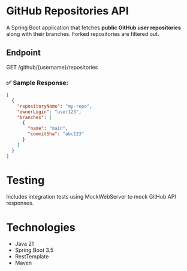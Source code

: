 # GitHub Repositories API

A Spring Boot application that fetches **public GitHub user repositories** along with their branches. Forked repositories are filtered out.

## Endpoint
GET /github/{username}/repositories

### ✅ Sample Response:

```json
[
  {
    "repositoryName": "my-repo",
    "ownerLogin": "user123",
    "branches": [
      {
        "name": "main",
        "commitSha": "abc123"
      }
    ]
  }
]
```
# Testing
Includes integration tests using MockWebServer to mock GitHub API responses.

# Technologies
- Java 21
- Spring Boot 3.5
- RestTemplate
- Maven
